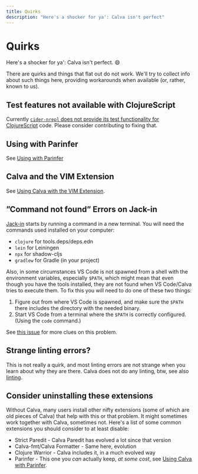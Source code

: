 ```yaml
---
title: Quirks
description: "Here's a shocker for ya': Calva isn't perfect"
---
```


# Quirks

Here's a shocker for ya': Calva isn't perfect. 😄

There are quirks and things that flat out do not work. We'll try to collect info about such things here, providing workarounds when available (or, rather, known to us).

## Test features not available with ClojureScript

Currently [`cider-nrepl` does not provide its test functionality for ClojureScript](https://github.com/clojure-emacs/cider-nrepl/issues/555) code. Please consider contributing to fixing that.

## Using with Parinfer

See [Using with Parinfer](parinfer.md)

## Calva and the VIM Extension

See [Using Calva with the VIM Extension](vim.md).

## ”Command not found” Errors on Jack-in

[Jack-in](jack-in-guide.md) starts by running a command in a new terminal. You will need the commands used installed on your computer:

* `clojure` for tools.deps/deps.edn
* `lein` for Leiningen
* `npx` for shadow-cljs
* `gradlew` for Gradle (in your project)

Also, in some circumstances VS Code is not spawned from a shell with the environment variables, especially `$PATH`, which might mean that even though you have the tools installed, they are not found when VS Code/Calva tries to execute them. To fix this you will need to do one of these two things:

1. Figure out from where VS Code is spawned, and make sure the `$PATH` there includes the directory with the needed binary.
1. Start VS Code from a terminal where the `$PATH` is correctly configured. (Using the `code` command.)

See [this issue](https://github.com/BetterThanTomorrow/calva/issues/591) for more clues on this problem.

## Strange linting errors?

This is not really a quirk, and most linting errors are not strange when you learn about why they are there. Calva does not do any linting, btw, see also [linting](linting.md).

## Consider uninstalling these extensions

Without Calva, many users install other nifty extensions (some of which are old pieces of Calva) that help with this or that problem. It might sometimes work together with Calva, sometimes not. Here's a list of some common extensions you should consider to at least disable:

* Strict Paredit - Calva Paredit has evolved a lot since that version
* Calva-fmt/Calva Formatter - Same here, evolution
* Clojure Warrior - Calva includes it, in a much evolved way
* Parinfer - This one you _can_ actually keep, _at some cost_, see [Using Calva with Parinfer](parinfer.md).